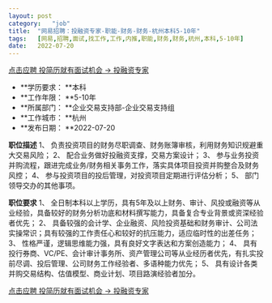 ```yaml
---
layout:	post
category:	"job"
title:	"网易招聘：投融资专家-职能-财务-财务-杭州本科5-10年"
tags:	[网易,招聘,面试,找工作,工作,内推,职能,财务,财务,杭州,本科,5-10年]
date:	2022-07-20
---
```


[点击应聘 投简历就有面试机会 -> 投融资专家](http://mobile.bole.netease.com/bole/boleDetail?id=30745&employeeId=346f03c3cda5f04c&key=all)



- **学历要求： **本科
- **工作年限： **5-10年
- **所属部门： **企业交易支持部-企业交易支持组
- **工作城市： **杭州
- **发布日期： **2022-07-20



**职位描述**
1、	负责投资项目的财务尽职调查、财务账簿审核，利用财务知识规避重大交易风险；
2、	配合业务做好投融资支撑，交易方案设计；
3、	参与业务投资并购流程，跟进完成业务/财务相关事务工作，落实具体项目投资并购整合及财务风控；
4、	参与投资项目的投后管理，对投资项目定期进行评估分析；
5、	部门领导交办的其他事项。



**职位要求**
1、	全日制本科以上学历，具有5年及以上财务、审计、风投或融资等从业经验，具备较好的财务分析功底和材料撰写能力，具备复合专业背景或资深经验者优先；
2、	具备较强的会计学、企业融资、风险投资基础和财务审计、公司法实操常识；具有较强的工作责任心和较好的抗压能力，适应临时性的出差任务；
3、	性格严谨，逻辑思维能力强，具有良好文字表达和方案创造能力；
4、	具有投行券商、VC/PE、会计审计事务所、资产管理公司等从业经历者优先，有扎实投前尽调、投后管理、公司财务工作经验者、多语种能力优先；
5、	具有设计各类并购交易结构、估值模型、商业计划、项目路演经验者加分。




[点击应聘 投简历就有面试机会 -> 投融资专家](http://mobile.bole.netease.com/bole/boleDetail?id=30745&employeeId=346f03c3cda5f04c&key=all)